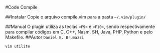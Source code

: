 #Code Compile

##Instalar
Copie o arquivo compile.vim para a pasta `~/.vim/plugin/`

##Manual
O plugin utiliza as teclas `<F9>` e `<F10>`, sendo respectivamente para compilar códigos em C, C++, Nasm, SH, Java, PHP, Python e pelo Makefile.
##Autor
`Daniel B. Brumazzi`

`vim utilite`
